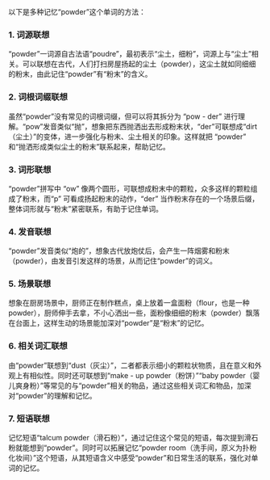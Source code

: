 以下是多种记忆“powder”这个单词的方法：

### 1. 词源联想
“powder”一词源自古法语“poudre”，最初表示“尘土，细粉”，词源上与“尘土”相关。可以联想在古代，人们打扫房屋扬起的尘土（powder），这尘土就如同细细的粉末，由此记住“powder”有“粉末”的含义。

### 2. 词根词缀联想
虽然“powder”没有常见的词根词缀，但可以将其拆分为 “pow - der” 进行理解。“pow”发音类似“抛”，想象把东西抛洒出去形成粉末状，“der”可联想成“dirt（尘土）”的变体，进一步强化与粉末、尘土相关的印象。这样就把 “powder” 和“抛洒形成类似尘土的粉末”联系起来，帮助记忆。

### 3. 词形联想
“powder”拼写中 “ow” 像两个圆形，可联想成粉末中的颗粒，众多这样的颗粒组成了粉末，而“p” 可看成扬起粉末的动作，“der” 当作粉末存在的一个场景后缀，整体词形就与“粉末”紧密联系，有助于记住单词。

### 4. 发音联想
“powder”发音类似“炮的”，想象古代放炮仗后，会产生一阵烟雾和粉末（powder），由发音引发这样的场景，从而记住“powder”的词义。

### 5. 场景联想
想象在厨房场景中，厨师正在制作糕点，桌上放着一盒面粉（flour，也是一种powder），厨师伸手去拿，不小心洒出一些，面粉像细细的粉末（powder）飘落在台面上，这样生动的场景能加深对“powder”是“粉末”的记忆。

### 6. 相关词汇联想
由“powder”联想到“dust（灰尘）”，二者都表示细小的颗粒状物质，且在意义和外观上有相似性。同时还可联想到“make - up powder（粉饼）”“baby powder（婴儿爽身粉）”等常见的与“powder”相关的物品，通过这些相关词汇和物品，加深对“powder”的理解和记忆。

### 7. 短语联想
记忆短语“talcum powder（滑石粉）”，通过记住这个常见的短语，每次提到滑石粉就能想到“powder”。同时可以拓展记忆“powder room（洗手间，原义为扑粉化妆间）”这个短语，从其短语含义中感受“powder”和日常生活的联系，强化对单词的记忆。 